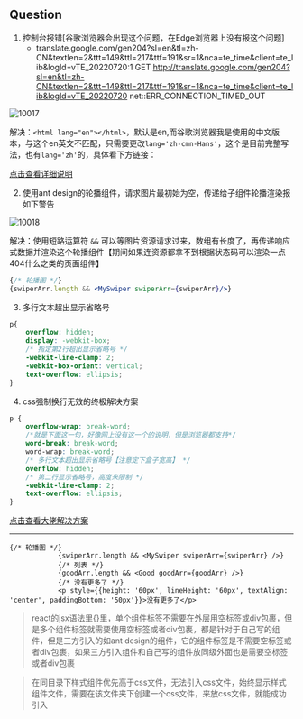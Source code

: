 
## Question

1. 控制台报错[谷歌浏览器会出现这个问题，在Edge浏览器上没有报这个问题]
   - translate.google.com/gen204?sl=en&tl=zh-CN&textlen=2&ttt=149&ttl=217&ttf=191&sr=1&nca=te_time&client=te_lib&logld=vTE_20220720:1          GET http://translate.google.com/gen204?sl=en&tl=zh-CN&textlen=2&ttt=149&ttl=217&ttf=191&sr=1&nca=te_time&client=te_lib&logld=vTE_20220720 net::ERR_CONNECTION_TIMED_OUT

![10017](https://cdn.jsdelivr.net/gh/coding327/PicGoImg@main/blog/pictures10017.png)

解决：`<html lang="en"></html>`，默认是en,而谷歌浏览器我是使用的中文版本，与这个en英文不匹配，只需要更改`lang='zh-cmn-Hans'`，这个是目前完整写法，也有`lang='zh'`的，具体看下方链接：

[点击查看详细说明](https://blog.csdn.net/ztxnight/article/details/49150339)

2. 使用ant design的轮播组件，请求图片最初始为空，传递给子组件轮播渲染报如下警告

![10018](https://cdn.jsdelivr.net/gh/coding327/PicGoImg@main/blog/pictures10018.png)

解决：使用短路运算符 `&&` 可以等图片资源请求过来，数组有长度了，再传递响应式数据并渲染这个轮播组件【期间如果连资源都拿不到根据状态码可以渲染一点404什么之类的页面组件】

```jsx
{/* 轮播图 */}
{swiperArr.length && <MySwiper swiperArr={swiperArr}/>}
```

3. 多行文本超出显示省略号
```css
p{
    overflow: hidden;
    display: -webkit-box;
    /* 指定第2行超出显示省略号 */
    -webkit-line-clamp: 2;
    -webkit-box-orient: vertical;
    text-overflow: ellipsis;
}
```

4. css强制换行无效的终极解决方案

```css
p {
    overflow-wrap: break-word;
    /*就是下面这一句，好像网上没有这一个的说明，但是浏览器都支持*/
    word-break: break-word;
    word-wrap: break-word;
    /* 多行文本超出显示省略号【注意定下盒子宽高】 */
    overflow: hidden;
    /* 第二行显示省略号，高度来限制 */
    -webkit-line-clamp: 2;
    text-overflow: ellipsis;
}
```

[点击查看大佬解决方案](https://www.javazxz.com/thread-9304-1-1.html)

---
```
{/* 轮播图 */}
            {swiperArr.length && <MySwiper swiperArr={swiperArr} />}
            {/* 列表 */}
            {goodArr.length && <Good goodArr={goodArr} />}
            {/* 没有更多了 */}
            <p style={{height: '60px', lineHeight: '60px', textAlign: 'center', paddingBottom: '50px'}}>没有更多了</p>

```
> react的jsx语法里{}里，单个组件标签不需要在外层用空标签或div包裹，但是多个组件标签就需要使用空标签或者div包裹，都是针对于自己写的组件，但是三方引入的如ant design的组件，它的组件标签是不需要空标签或者div包裹，如果三方引入组件和自己写的组件放同级外面也是需要空标签或者div包裹

> 在同目录下样式组件优先高于css文件，无法引入css文件，始终显示样式组件文件，需要在该文件夹下创建一个css文件，来放css文件，就能成功引入


